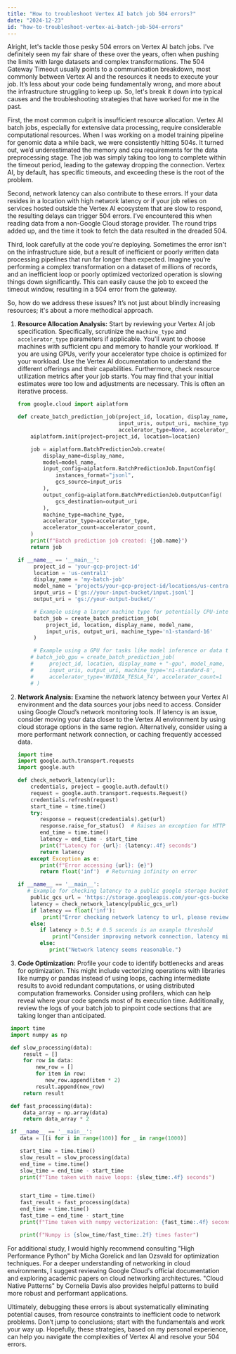 ```yaml
---
title: "How to troubleshoot Vertex AI batch job 504 errors?"
date: "2024-12-23"
id: "how-to-troubleshoot-vertex-ai-batch-job-504-errors"
---
```


Alright, let's tackle those pesky 504 errors on Vertex AI batch jobs. I've definitely seen my fair share of these over the years, often when pushing the limits with large datasets and complex transformations. The 504 Gateway Timeout usually points to a communication breakdown, most commonly between Vertex AI and the resources it needs to execute your job. It’s less about your code being fundamentally wrong, and more about the infrastructure struggling to keep up. So, let's break it down into typical causes and the troubleshooting strategies that have worked for me in the past.

First, the most common culprit is insufficient resource allocation. Vertex AI batch jobs, especially for extensive data processing, require considerable computational resources. When I was working on a model training pipeline for genomic data a while back, we were consistently hitting 504s. It turned out, we’d underestimated the memory and cpu requirements for the data preprocessing stage. The job was simply taking too long to complete within the timeout period, leading to the gateway dropping the connection. Vertex AI, by default, has specific timeouts, and exceeding these is the root of the problem.

Second, network latency can also contribute to these errors. If your data resides in a location with high network latency or if your job relies on services hosted outside the Vertex AI ecosystem that are slow to respond, the resulting delays can trigger 504 errors. I’ve encountered this when reading data from a non-Google Cloud storage provider. The round trips added up, and the time it took to fetch the data resulted in the dreaded 504.

Third, look carefully at the code you're deploying. Sometimes the error isn't on the infrastructure side, but a result of inefficient or poorly written data processing pipelines that run far longer than expected. Imagine you’re performing a complex transformation on a dataset of millions of records, and an inefficient loop or poorly optimized vectorized operation is slowing things down significantly. This can easily cause the job to exceed the timeout window, resulting in a 504 error from the gateway.

So, how do we address these issues? It’s not just about blindly increasing resources; it's about a more methodical approach.

1. **Resource Allocation Analysis:** Start by reviewing your Vertex AI job specification. Specifically, scrutinize the `machine_type` and `accelerator_type` parameters if applicable. You'll want to choose machines with sufficient cpu and memory to handle your workload. If you are using GPUs, verify your accelerator type choice is optimized for your workload. Use the Vertex AI documentation to understand the different offerings and their capabilities. Furthermore, check resource utilization metrics after your job starts. You may find that your initial estimates were too low and adjustments are necessary. This is often an iterative process.

   ```python
   from google.cloud import aiplatform

   def create_batch_prediction_job(project_id, location, display_name, model_name,
                                   input_uris, output_uri, machine_type='n1-standard-8',
                                   accelerator_type=None, accelerator_count=0):
       aiplatform.init(project=project_id, location=location)

       job = aiplatform.BatchPredictionJob.create(
           display_name=display_name,
           model=model_name,
           input_config=aiplatform.BatchPredictionJob.InputConfig(
               instances_format="jsonl",
               gcs_source=input_uris
           ),
           output_config=aiplatform.BatchPredictionJob.OutputConfig(
               gcs_destination=output_uri
           ),
           machine_type=machine_type,
           accelerator_type=accelerator_type,
           accelerator_count=accelerator_count,
       )
       print(f"Batch prediction job created: {job.name}")
       return job

   if __name__ == '__main__':
        project_id = 'your-gcp-project-id'
        location = 'us-central1'
        display_name = 'my-batch-job'
        model_name = 'projects/your-gcp-project-id/locations/us-central1/models/my-model'
        input_uris = ['gs://your-input-bucket/input.jsonl']
        output_uri = 'gs://your-output-bucket/'

        # Example using a larger machine type for potentially CPU-intensive work
        batch_job = create_batch_prediction_job(
            project_id, location, display_name, model_name,
            input_uris, output_uri, machine_type='n1-standard-16'
        )

        # Example using a GPU for tasks like model inference or data transformation
       # batch_job_gpu = create_batch_prediction_job(
       #     project_id, location, display_name + "-gpu", model_name,
       #     input_uris, output_uri, machine_type='n1-standard-8',
       #     accelerator_type='NVIDIA_TESLA_T4', accelerator_count=1
       # )
   ```

2. **Network Analysis:** Examine the network latency between your Vertex AI environment and the data sources your jobs need to access. Consider using Google Cloud’s network monitoring tools. If latency is an issue, consider moving your data closer to the Vertex AI environment by using cloud storage options in the same region. Alternatively, consider using a more performant network connection, or caching frequently accessed data.

   ```python
   import time
   import google.auth.transport.requests
   import google.auth

   def check_network_latency(url):
       credentials, project = google.auth.default()
       request = google.auth.transport.requests.Request()
       credentials.refresh(request)
       start_time = time.time()
       try:
          response = request(credentials).get(url)
          response.raise_for_status()  # Raises an exception for HTTP errors
          end_time = time.time()
          latency = end_time - start_time
          print(f"Latency for {url}: {latency:.4f} seconds")
          return latency
       except Exception as e:
          print(f"Error accessing {url}: {e}")
          return float('inf')  # Returning infinity on error

   if __name__ == '__main__':
      # Example for checking latency to a public google storage bucket, replace with your resource URL
       public_gcs_url = 'https://storage.googleapis.com/your-gcs-bucket/test-file.txt'
       latency = check_network_latency(public_gcs_url)
       if latency == float('inf'):
           print("Error checking network latency to url, please review access.")
       else:
          if latency > 0.5: # 0.5 seconds is an example threshold
              print("Consider improving network connection, latency might be causing timeouts.")
          else:
             print("Network latency seems reasonable.")
   ```

3. **Code Optimization:** Profile your code to identify bottlenecks and areas for optimization. This might include vectorizing operations with libraries like numpy or pandas instead of using loops, caching intermediate results to avoid redundant computations, or using distributed computation frameworks. Consider using profilers, which can help reveal where your code spends most of its execution time. Additionally, review the logs of your batch job to pinpoint code sections that are taking longer than anticipated.

  ```python
   import time
   import numpy as np

   def slow_processing(data):
       result = []
       for row in data:
           new_row = []
           for item in row:
              new_row.append(item * 2)
           result.append(new_row)
       return result

   def fast_processing(data):
       data_array = np.array(data)
       return data_array * 2

   if __name__ == '__main__':
      data = [[i for i in range(100)] for _ in range(1000)]

      start_time = time.time()
      slow_result = slow_processing(data)
      end_time = time.time()
      slow_time = end_time - start_time
      print(f"Time taken with naive loops: {slow_time:.4f} seconds")


      start_time = time.time()
      fast_result = fast_processing(data)
      end_time = time.time()
      fast_time = end_time - start_time
      print(f"Time taken with numpy vectorization: {fast_time:.4f} seconds")

      print(f"Numpy is {slow_time/fast_time:.2f} times faster")

   ```
For additional study, I would highly recommend consulting "High Performance Python" by Micha Gorelick and Ian Ozsvald for optimization techniques. For a deeper understanding of networking in cloud environments, I suggest reviewing Google Cloud's official documentation and exploring academic papers on cloud networking architectures. "Cloud Native Patterns" by Cornelia Davis also provides helpful patterns to build more robust and performant applications.

Ultimately, debugging these errors is about systematically eliminating potential causes, from resource constraints to inefficient code to network problems. Don’t jump to conclusions; start with the fundamentals and work your way up. Hopefully, these strategies, based on my personal experience, can help you navigate the complexities of Vertex AI and resolve your 504 errors.
